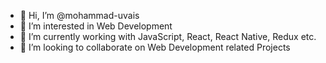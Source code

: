 - 👋 Hi, I’m @mohammad-uvais
- 👀 I’m interested in Web Development
- 🌱 I’m currently working with JavaScript, React, React Native, Redux etc.
- 💞️ I’m looking to collaborate on Web Development related Projects

<!---
mohammad-uvais/mohammad-uvais is a ✨ special ✨ repository because its `README.md` (this file) appears on your GitHub profile.
You can click the Preview link to take a look at your changes.
--->
